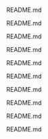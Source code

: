 README.md

README.md

README.md

README.md

README.md

README.md

README.md

README.md

README.md

README.md

